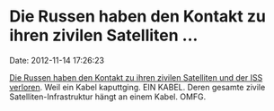 Die Russen haben den Kontakt zu ihren zivilen Satelliten \...
=============================================================

Date: 2012-11-14 17:26:23

[Die Russen haben den Kontakt zu ihren zivilen Satelliten und der ISS
verloren](http://www.heise.de/-1749995). Weil ein Kabel kaputtging. EIN
KABEL. Deren gesamte zivile Satelliten-Infrastruktur hängt an einem
Kabel. OMFG.
